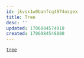 ```yaml
---
id: jkvsx1w0banfcq4974osqex
title: Tree
desc: ''
updated: 1706084574910
created: 1706084548880
---
```


[`tree`](https://www.geeksforgeeks.org/tree-command-unixlinux/)
